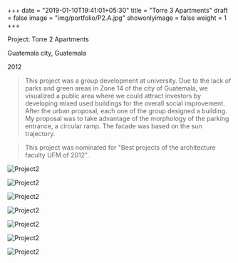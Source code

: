 +++
date = "2019-01-10T19:41:01+05:30"
title = "Torre 3 Apartments"
draft = false
image = "img/portfolio/P2.A.jpg"
showonlyimage = false
weight = 1
+++
   
Project: Torre 2 Apartments

Guatemala city, Guatemala

2012
<!--more-->

> This project was a group development at university. Due to the lack of parks and green areas in Zone 14 of the city of Guatemala, we visualized a public area where we could attract investors by developing mixed used buildings for the overall social improvement. After the urban proposal, each one of the group designed a building. My proposal was to take advantage of the morphology of the parking entrance, a circular ramp. The facade was based on the sun trajectory. 

> This project was nominated for "Best projects of the architecture faculty UFM of 2012". 

   ![Project2][2]
   
   ![Project2][3] 
   
   ![Project2][4]
   
   ![Project2][5]  
   
   ![Project2][6]
   
   ![Project2][7]   
   
   ![Project2][1]
   
[1]: /img/portfolio/P2.A.jpg
[2]: /img/portfolio/P2.B.jpg
[3]: /img/portfolio/P2.C.jpg
[4]: /img/portfolio/P2.D.jpg
[5]: /img/portfolio/P2.E.jpg
[6]: /img/portfolio/P2.F.jpg
[7]: /img/portfolio/P2.G.jpg
[8]: /img/portfolio/P2.H.jpg

